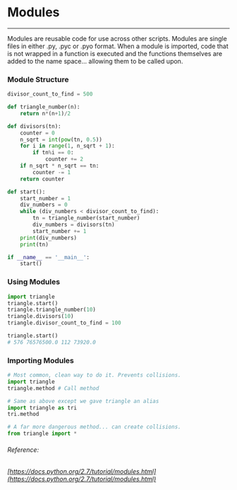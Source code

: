 # Modules

---

Modules are reusable code for use across other scripts. Modules are single files in either .py, .pyc or .pyo format. When a module is imported, code that is not wrapped in a function is executed and the functions themselves are added to the name space... allowing them to be called upon.

### Module Structure

```py
divisor_count_to_find = 500

def triangle_number(n):
    return n*(n+1)/2

def divisors(tn):
    counter = 0
    n_sqrt = int(pow(tn, 0.5))
    for i in range(1, n_sqrt + 1):
        if tn%i == 0:
            counter += 2
    if n_sqrt * n_sqrt == tn:
        counter -= 1
    return counter

def start():
    start_number = 1
    div_numbers = 0
    while (div_numbers < divisor_count_to_find):
        tn = triangle_number(start_number)
        div_numbers = divisors(tn)
        start_number += 1
    print(div_numbers)
    print(tn)

if __name__ == '__main__':
    start()
```

### Using Modules

```py
import triangle
triangle.start()
triangle.triangle_number(10)
triangle.divisors(10)
triangle.divisor_count_to_find = 100

triangle.start()
# 576 76576500.0 112 73920.0
```

### Importing Modules

```py
# Most common, clean way to do it. Prevents collisions. 
import triangle
triangle.method # Call method

# Same as above except we gave triangle an alias
import triangle as tri
tri.method

# A far more dangerous method... can create collisions.
from triangle import *
```

###### Reference:

###### [https://docs.python.org/2.7/tutorial/modules.html](https://docs.python.org/2.7/tutorial/modules.html)



